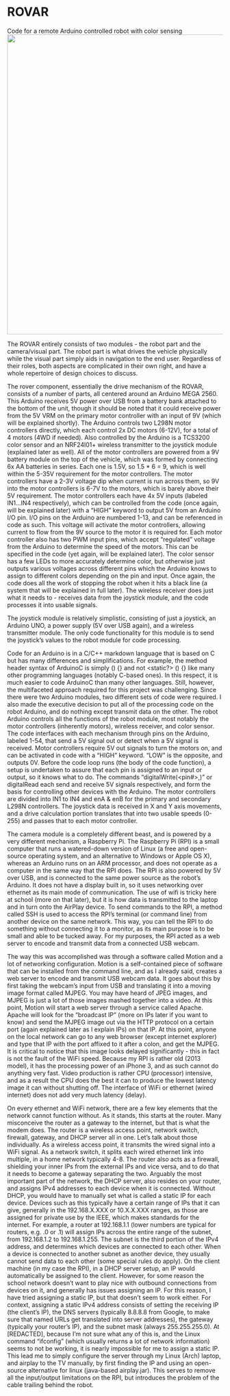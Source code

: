 # ROVAR
Code for a remote Arduino controlled robot with color sensing
<br />
<img src="https://docs.google.com/uc?id=1pxsb-O-dcQ9NQzCb_1WP5dRP80-g9FU_" width="700px" />

The ROVAR entirely consists of two modules - the robot part and the camera/visual part. The robot part is what drives the vehicle physically while the visual part simply aids in navigation to the end user. Regardless of their roles, both aspects are complicated in their own right, and have a whole repertoire of design choices to discuss.

The rover component, essentially the drive mechanism of the ROVAR, consists of a number of parts, all centered around an Arduino MEGA 2560. This Arduino receives 5V power over USB from a battery bank attached to the bottom of the unit, though it should be noted that it could receive power from the 5V VRM on the primary motor controller with an input of 9V (which will be explained shortly). The Arduino controls two L298N motor controllers directly, which each control 2x DC motors (6-12V), for a total of 4 motors (4WD if needed). Also controlled by the Arduino is a TCS3200 color sensor and an NRF24l01+ wireless transmitter to the joystick module (explained later as well). All of the motor controllers are powered from a 9V battery module on the top of the vehicle, which was formed by connecting 6x AA batteries in series. Each one is 1.5V, so 1.5 * 6 = 9, which is well within the 5-35V requirement for the motor controllers. The motor controllers have a 2-3V voltage dip when current is run across them, so 9V into the motor controllers is 6-7V to the motors, which is barely above their 5V requirement. The motor controllers each have 4x 5V inputs (labeled IN1...IN4 respectively), which can be controlled from the code (once again, will be explained later) with a “HIGH” keyword to output 5V from an Arduino I/O pin. I/O pins on the Arduino are numbered 1-13, and can be referenced in code as such. This voltage will activate the motor controllers, allowing current to flow from the 9V source to the motor it is required for. Each motor controller also has two PWM input pins, which accept “regulated” voltage from the Arduino to determine the speed of the motors. This can be specified in the code (yet again, will be explained later). The color sensor has a few LEDs to more accurately determine color, but otherwise just outputs various voltages across different pins which the Arduino knows to assign to different colors depending on the pin and input. Once again, the code does all the work of stopping the robot when it hits a black line (a system that will be explained in full later). The wireless receiver does just what it needs to - receives data from the joystick module, and the code processes it into usable signals.

The joystick module is relatively simplistic, consisting of just a joystick, an Arduino UNO, a power supply (5V over USB again), and a wireless transmitter module. The only code functionality for this module is to send the joystick’s values to the robot module for code processing.

Code for an Arduino is in a C/C++ markdown language that is based on C but has many differences and simplifications. For example, the method header syntax of ArduinoC is simply <returnType> <name>() {} and not <privacyLevel> <static?> <returnType> <name> (<parameters>) {} like many other programming languages (notably C-based ones). In this respect, it is much easier to code ArduinoC than many other languages. Still, however, the multifaceted approach required for this project was challenging. Since there were two Arduino modules, two different sets of code were required. I also made the executive decision to put all of the processing code on the robot Arduino, and do nothing except transmit data on the other. The robot Arduino controls all the functions of the robot module, most notably the motor controllers (inherently motors), wireless receiver, and color sensor. The code interfaces with each mechanism through pins on the Arduino, labeled 1-54, that send a 5V signal out or detect when a 5V signal is received. Motor controllers require 5V out signals to turn the motors on, and can be activated in code with a “HIGH” keyword. “LOW” is the opposite, and outputs 0V. Before the code loop runs (the body of the code function), a setup is undertaken to assure that each pin is assigned to an input or output, so it knows what to do. The commands “digitalWrite(<pin#>,<status>)” or digitalRead each send and receive 5V signals respectively, and form the basis for controlling other devices with the Arduino. The motor controllers are divided into IN1 to IN4 and enA & enB for the primary and secondary L298N controllers. The joystick data is received in X and Y axis movements, and a drive calculation portion translates that into two usable speeds (0-255) and passes that to each motor controller. 

The camera module is a completely different beast, and is powered by a very different mechanism, a Raspberry Pi. The Raspberry Pi (RPI) is a small computer that runs a watered-down version of Linux (a free and open-source operating system, and an alternative to Windows or Apple OS X), whereas an Arduino runs on an ARM processor, and does not operate as a computer in the same way that the RPI does. The RPI is also powered by 5V over USB, and is connected to the same power source as the robot’s Arduino. It does not have a display built in, so it uses networking over ethernet as its main mode of communication. The use of wifi is tricky here at school (more on that later), but it is how data is transmitted to the laptop and in turn onto the AirPlay device. To send commands to the RPI, a method called SSH is used to access the RPI’s terminal (or command line) from another device on the same network. This way, you can tell the RPI to do something without connecting it to a monitor, as its main purpose is to be small and able to be tucked away. For my purposes, the RPI acted as a web server to encode and transmit data from a connected USB webcam.

The way this was accomplished was through a software called Motion and a lot of networking configuration. Motion is a self-contained piece of software that can be installed from the command line, and as I already said, creates a web server to encode and transmit USB webcam data. It goes about this by first taking the webcam’s input from USB and translating it into a moving image format called MJPEG. You may have heard of JPEG images, and MJPEG is just a lot of those images mashed together into a video. At this point, Motion will start a web server through a service called Apache. Apache will look for the “broadcast IP” (more on IPs later if you want to know) and send the MJPEG image out via the HTTP protocol on a certain port (again explained later as I explain IPs) on that IP. At this point, anyone on the local network can go to any web browser (except internet explorer) and type that IP with the port affixed to it after a colon, and get the MJPEG. It is critical to notice that this image looks delayed significantly - this in fact is not the fault of the WiFi speed. Because my RPI is rather old (2013 model), it has the processing power of an iPhone 3, and as such cannot do anything very fast. Video production is rather CPU (processor) intensive, and as a result the CPU does the best it can to produce the lowest latency image it can without shutting off. The interface of WiFi or ethernet (wired internet) does not add very much latency (delay).

On every ethernet and WiFi network, there are a few key elements that the network cannot function without. As it stands, this starts at the router. Many misconceive the router as a gateway to the internet, but that is what the modem does. The router is a wireless access point, network switch, firewall, gateway, and DHCP server all in one. Let’s talk about those individually. As a wireless access point, it transmits the wired signal into a WiFi signal. As a network switch, it splits each wired ethernet link into multiple, in a home network typically 4-8. The router also acts as a firewall, shielding your inner IPs from the external IPs and vice versa, and to do that it needs to become a gateway separating the two. Arguably the most important part of the network, the DHCP server, also resides on your router, and assigns IPv4 addresses to each device when it is connected. Without DHCP, you would have to manually set what is called a static IP for each device. Devices such as this typically have a certain range of IPs that it can give, generally in the 192.168.X.XXX or 10.X.X.XXX ranges, as those are assigned for private use by the IEEE, which makes standards for the internet. For example, a router at 192.168.1.1 (lower numbers are typical for routers, e.g. .0 or .1) will assign IPs across the entire range of the subnet, from 192.168.1.2 to 192.168.1.255. The subnet is the third portion of the IPv4 address, and determines which devices are connected to each other. When a device is connected to another subnet as another device, they usually cannot send data to each other (some special rules do apply). On the client machine (in my case the RPI), in a DHCP server setup, an IP would automatically be assigned to the client. However, for some reason the school network doesn’t want to play nice with outbound connections from devices on it, and generally has issues assigning an IP. For this reason, I have tried assigning a static IP, but that doesn’t seem to work either. For context, assigning a static IPv4 address consists of setting the receiving IP (the client’s IP), the DNS servers (typically 8.8.8.8 from Google, to make sure that named URLs get translated into server addresses), the gateway (typically your router’s IP), and the subnet mask (always 255.255.255.0). At [REDACTED], because I’m not sure what any of this is, and the Linux command “ifconfig” (which usually returns a lot of network information) seems to not be working, it is nearly impossible for me to assign a static IP. This lead me to simply configure the server through my Linux (Arch) laptop, and airplay to the TV manually, by first finding the IP and using an open-source alternative for linux (java-based airplay.jar). This serves to remove all the input/output limitations on the RPI, but introduces the problem of the cable trailing behind the robot.

